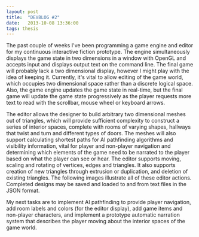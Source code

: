 ```yaml
---
layout: post
title:  "DEVBLOG #2"
date:   2013-10-08 13:36:00
tags: thesis
---
```

The past couple of weeks I've been programming a game engine and editor for my continuous
interactive fiction prototype. The engine simultaneously displays the game state in two dimensions
in a window with OpenGL and accepts input and displays output text on the command line. The final
game will probably lack a two dimensional display, however I might play with the idea of keeping it.
Currently, it's vital to allow editing of the game world, which occupies two dimensional space
rather than a discrete logical space. Also, the game engine updates the game state in real-time, but
the final game will update the game state progressively as the player requests more text to read
with the scrollbar, mouse wheel or keyboard arrows.

The editor allows the designer to build arbitrary two dimensional meshes out of triangles, which
will provide sufficient complexity to construct a series of interior spaces, complete with rooms of
varying shapes, hallways that twist and turn and different types of doors. The meshes will also
support calculating shortest paths for AI pathfinding algorithms and visibility information, vital
for player and non-player navigation and determining which elements of the game need to be narrated
to the player based on what the player can see or hear. The editor supports moving, scaling and
rotating of vertices, edges and triangles. It also supports creation of new triangles through
extrusion or duplication, and deletion of existing triangles. The following images illustrate all of
these editor actions. Completed designs may be saved and loaded to and from text files in the JSON
format.

My next tasks are to implement AI pathfinding to provide player navigation, add room labels and
colors (for the editor display), add game items and non-player characters, and implement a prototype
automatic narration system that describes the player moving about the interior spaces of the game
world.
